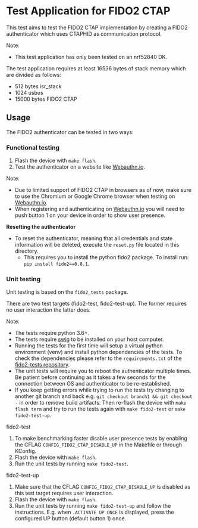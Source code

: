 # Test Application for FIDO2 CTAP

This test aims to test the FIDO2 CTAP implementation by creating a FIDO2
authenticator which uses CTAPHID as communication protocol.

Note:
* This test application has only been tested on an nrf52840 DK.

The test application requires at least 16536 bytes of stack memory which are
divided as follows:
* 512 bytes isr_stack
* 1024 usbus
* 15000 bytes FIDO2 CTAP

## Usage
The FIDO2 authenticator can be tested in two ways:

### Functional testing
1. Flash the device with `make flash`.
2. Test the authenticator on a website like [Webauthn.io](https://webauthn.io/).

Note:
* Due to limited support of FIDO2 CTAP in browsers as of now, make sure to use the
  Chromium or Google Chrome browser when testing on [Webauthn.io](https://webauthn.io/).
* When registering and authenticating on [Webauthn.io](https://webauthn.io/) you
will need to push button 1 on your device in order to show user presence.

**Resetting the authenticator**
* To reset the authenticator, meaning that all credentials and state information
will be deleted, execute the `reset.py` file located in this directory.
  * This requires you to install the python fido2 package. To install run:
    `pip install fido2==0.8.1`.

### Unit testing
Unit testing is based on the `fido2_tests` package.

There are two test targets (fido2-test, fido2-test-up). The former requires no user
interaction the latter does.

Note:
* The tests require python 3.6+.
* The tests require [swig](http://www.swig.org/) to be installed on your host computer.
* Running the tests for the first time will setup a virtual python environment (venv) and install python dependencies of the tests. To check the dependencies please refer to the `requirements.txt` of the [fido2-tests repository](https://github.com/solokeys/fido2-tests).
* The unit tests will require you to reboot the authenticator multiple times. Be patient before continuing as it takes a few seconds for the connection between OS and authenticator to be re-established.
* If you keep getting errors while trying to run the tests try changing to another git branch and back e.g. `git checkout branch1 && git checkout -` in order to remove build artifacts. Then re-flash the device with `make flash term` and try to run the tests again with `make fido2-test` or `make fido2-test-up`.

fido2-test

1. To make benchmarking faster disable user presence tests by enabling the CFLAG
   `CONFIG_FIDO2_CTAP_DISABLE_UP` in the Makefile or through KConfig.
2. Flash the device with `make flash`.
3. Run the unit tests by running `make fido2-test`.

fido2-test-up

1. Make sure that the CFLAG `CONFIG_FIDO2_CTAP_DISABLE_UP` is disabled as this test target
  requires user interaction.
2. Flash the device with `make flash`.
3. Run the unit tests by running `make fido2-test-up` and follow the instructions. E.g. when `.ACTIVATE UP ONCE` is displayed, press the configured UP button (default button 1) once.

